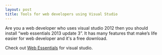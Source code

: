 ```yaml
---
layout: post
title: Tools for web developers using Visual Studio
---
```


Are you a web developer who uses visual studio 2012  then you should install “web essentials 2013 update 3”.  It has many features that make’s life easier for web developer and it's a free download.

Check out [Web Essentials](http://visualstudiogallery.msdn.microsoft.com/56633663-6799-41d7-9df7-0f2a504ca361) for visual studio.

